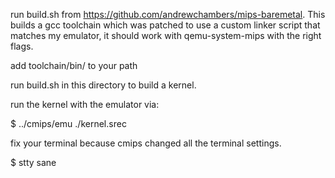 run build.sh from https://github.com/andrewchambers/mips-baremetal.
This builds a gcc toolchain which was patched to use a custom linker script that
matches my emulator, it should work with qemu-system-mips with the right flags.

add toolchain/bin/ to your path

run build.sh in this directory to build a kernel.

run the kernel with the emulator via:

$ ../cmips/emu ./kernel.srec

fix your terminal because cmips changed all the terminal settings.

$ stty sane
